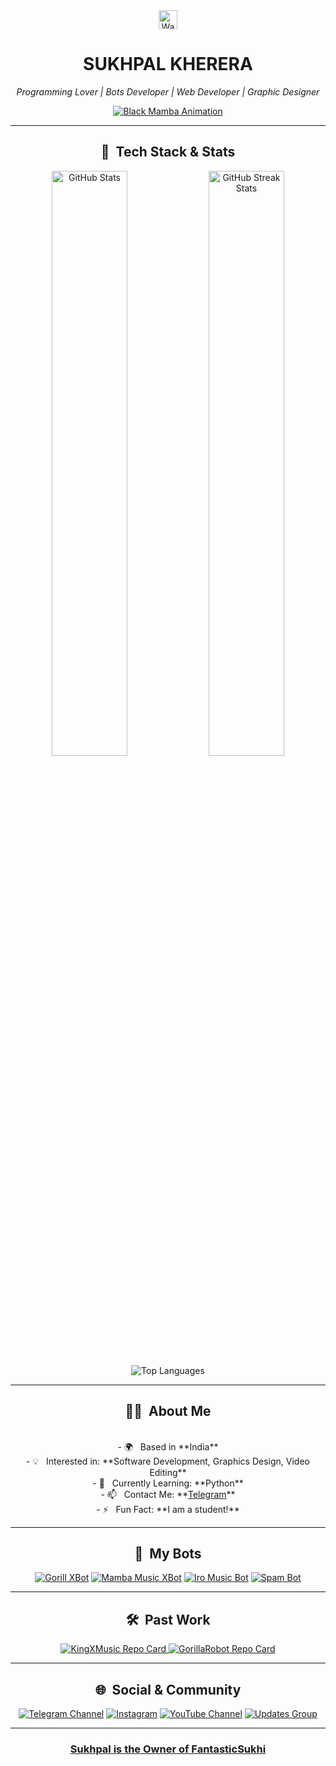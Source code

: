<div align="center">

<img src="https://raw.githubusercontent.com/FantasticSukhi/README.md/master/wave.gif" width="30px" alt="Waving Hand">

# **SUKHPAL KHERERA**

<p><em>Programming Lover | Bots Developer | Web Developer | Graphic Designer</em></p>

<a href="https://t.me/BLACKMAMBA_HU_VRO" title="Black Mamba"><img src="https://user-images.githubusercontent.com/77770753/117139498-f081c400-adc9-11eb-9aaf-f895a54ecc67.gif" alt="Black Mamba Animation"></a>

---

## 🚀 &nbsp;**Tech Stack & Stats**

<p align="center">
  <img width="49%" src="https://github-readme-stats.vercel.app/api?username=FantasticSukhi&count_private=true&include_all_commits=true&show_icons=true&theme=tokyonight&custom_title=GitHub+Stats" alt="GitHub Stats"/>
  <img width="49%" src="https://github-readme-streak-stats.herokuapp.com?user=FantasticSukhi&theme=tokyonight" alt="GitHub Streak Stats"/>
  <br>
  <img src="https://github-readme-stats.vercel.app/api/top-langs/?username=FantasticSukhi&layout=compact&theme=tokyonight" alt="Top Languages"/>
</p>

---

## 👨‍💻 &nbsp;**About Me**

<p align="center">
  <br>
  - 🌍 &nbsp; Based in **India**
  <br>
  - 💡 &nbsp; Interested in: **Software Development, Graphics Design, Video Editing**
  <br>
  - 🌱 &nbsp; Currently Learning: **Python**
  <br>
  - 📫 &nbsp; Contact Me: **<a href="https://t.me/ITZ_ME_BLACKMAMBA">Telegram</a>**
  <br>
  - ⚡ &nbsp; Fun Fact: **I am a student!**
</p>

---

## 🤖 &nbsp;**My Bots**

<p align="center">
  <a href="https://t.me/GORILL_XBOT"><img src="https://img.shields.io/badge/Try-GORILL%20XBOT-blue.svg?style=for-the-badge&logo=Telegram" alt="Gorill XBot"></a>
  <a href="https://t.me/MAMBA_MUSIC_XBOT"><img src="https://img.shields.io/badge/Try-MAMBA%20MUSIC%20XBOT-blue.svg?style=for-the-badge&logo=Telegram" alt="Mamba Music XBot"></a>
  <a href="https://t.me/"><img src="https://img.shields.io/badge/Try-iro%20Music-blue.svg?style=for-the-badge&logo=Telegram" alt="Iro Music Bot"></a>
  <a href="https://t.me/"><img src="https://img.shields.io/badge/Try-spam%20Bot-blue.svg?style=for-the-badge&logo=Telegram" alt="Spam Bot"></a>
</p>

---

## 🛠️ &nbsp;**Past Work**

<p align="center">
  <a href="https://github.com/FantasticSukhi/KingXMusic">
    <img src="https://github-readme-stats.vercel.app/api/pin/?username=FantasticSukhi&repo=KingXMusic&bg_color=0d1116&title_color=ce09ec&text_color=a4aacb&icon_color=007ec6" alt="KingXMusic Repo Card"/>
  </a>
  <a href="https://github.com/FantasticSukhi/GorillaRobot">
    <img src="https://github-readme-stats.vercel.app/api/pin/?username=FantasticSukhi&repo=GorillaRobot&bg_color=0d1116&title_color=ce09ec&text_color=a4aacb&icon_color=007ec6" alt="GorillaRobot Repo Card"/>
  </a>
</p>

---

## 🌐 &nbsp;**Social & Community**

<p align="center">
  <a href="https://t.me/SelfGrowthOnline"><img src="https://img.shields.io/badge/Telegram-Channel-blue.svg?style=for-the-badge&logo=Telegram" alt="Telegram Channel"></a>
  <a href="https://www.instagram.com/sukhpalInsta"><img src="https://img.shields.io/badge/Instagram-sukhpalInsta-purple.svg?style=for-the-badge&logo=Instagram" alt="Instagram"></a>
  <a href="https://www.youtube.com/channel/HistoricalMania"><img src="https://img.shields.io/badge/YouTube-HistoricalMania-red.svg?style=for-the-badge&logo=youtube" alt="YouTube Channel"></a>
  <a href="https://t.me/MAMBA_UPDATES_CHAT"><img src="https://img.shields.io/badge/Join-Updates%20Group-blue.svg?style=for-the-badge&logo=Telegram" alt="Updates Group"></a>
</p>

---

<div align="center">
  <h3>
    <a href="https://t.me/SelfGrowthOnline">
      Sukhpal is the Owner of FantasticSukhi
    </a>
  </h3>
</div>

</div>
